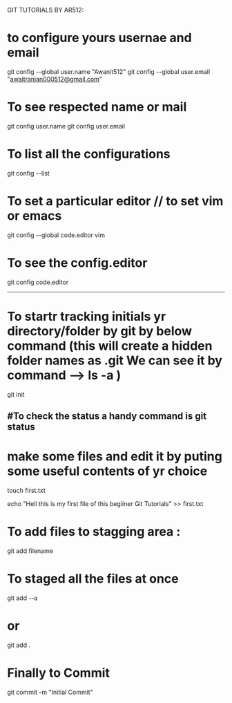 GIT TUTORIALS BY AR512:

# to configure yours usernae and email
git config --global user.name "Awanit512"
git config --global user.email "awaitranjan000512@gmail.com"

# To see respected name or mail
git config user.name
git config user.email

# To list all the configurations 
git config --list

# To set a particular editor   // to set vim or emacs
git config --global code.editor vim  

# To see the config.editor 
git config code.editor



-------------------------------------------------------------------------------------------------------------------------------------------------------
# To startr tracking initials yr directory/folder by git by below command (this will create a hidden folder names as .git We can see it by command   --> ls -a )
git init   


#To check the status a handy command is 
git status
-------------------------------------------------------------------------------------------------------------------------------------------------------


# make some files and edit it by puting some useful contents of yr choice
touch first.txt

echo "Hell this is my first file of this begiiner Git Tutorials" >> first.txt


# To add files to stagging area :
git add filename

# To staged all the files at once
git add --a

# or 

git add .



# Finally to Commit
git commit -m "Initial Commit"	
